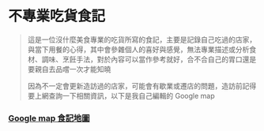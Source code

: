 不專業吃貨食記
=

> 這是一位沒什麼美食專業的吃貨所寫的食記，主要是記錄自己吃過的店家，與當下用餐的心得，其中會參雜個人的喜好與感覺，無法專業描述或分析食材、調味、烹飪手法，對於內容可以當作參考就好，合不合自己的胃口還是要親自去品嚐一次才能知曉
>
> 因為不一定會更新造訪過的店家，可能會有歇業或遷店的問題，造訪前記得要上網查詢一下相關資訊，以下是我自己編輯的 Google map

### [Google map 食記地圖](https://drive.google.com/open?id=1I6yDDYe23g6tMVWLRvDLG7XNJLM&usp=sharing)
